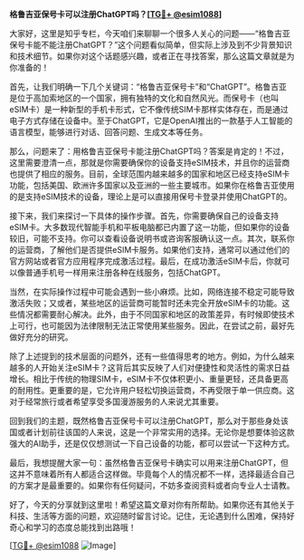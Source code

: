**格鲁吉亚保号卡可以注册ChatGPT吗？[[TG💪+ @esim1088](https://t.me/s/esim1088)]**

大家好，这里是知乎专栏，今天咱们来聊聊一个很多人关心的问题——“格鲁吉亚保号卡能不能注册ChatGPT？”这个问题看似简单，但实际上涉及到不少背景知识和技术细节。如果你对这个话题感兴趣，或者正在寻找答案，那么这篇文章就是为你准备的！

首先，让我们明确一下几个关键词：“格鲁吉亚保号卡”和“ChatGPT”。格鲁吉亚是位于高加索地区的一个国家，拥有独特的文化和自然风光。而保号卡（也叫eSIM卡）是一种新型的手机卡形式，它不像传统SIM卡那样实体存在，而是通过电子方式存储在设备中。至于ChatGPT，它是OpenAI推出的一款基于人工智能的语言模型，能够进行对话、回答问题、生成文本等任务。

那么，问题来了：用格鲁吉亚保号卡能注册ChatGPT吗？答案是肯定的！不过，这里需要澄清一点，那就是你需要确保你的设备支持eSIM技术，并且你的运营商也提供了相应的服务。目前，全球范围内越来越多的国家和地区已经支持eSIM卡功能，包括美国、欧洲许多国家以及亚洲的一些主要城市。如果你在格鲁吉亚使用的是支持eSIM技术的设备，理论上是可以直接用保号卡登录并使用ChatGPT的。

接下来，我们来探讨一下具体的操作步骤。首先，你需要确保自己的设备支持eSIM卡。大多数现代智能手机和平板电脑都已内置了这一功能，但如果你的设备较旧，可能不支持。你可以查看设备说明书或咨询客服确认这一点。其次，联系你的运营商，了解他们是否提供eSIM卡服务。如果他们支持，通常可以通过他们的官方网站或者官方应用程序完成激活过程。最后，在成功激活eSIM卡后，你就可以像普通手机号一样用来注册各种在线服务，包括ChatGPT。

当然，在实际操作过程中可能会遇到一些小麻烦。比如，网络连接不稳定可能导致激活失败；又或者，某些地区的运营商可能暂时还未完全开放eSIM卡的功能。这些情况都需要耐心解决。此外，由于不同国家和地区的政策差异，有时候即使技术上可行，也可能因为法律限制无法正常使用某些服务。因此，在尝试之前，最好先做好充分的研究。

除了上述提到的技术层面的问题外，还有一些值得思考的地方。例如，为什么越来越多的人开始关注eSIM卡？这背后其实反映了人们对便捷性和灵活性的需求日益增长。相比于传统的物理SIM卡，eSIM卡不仅体积更小、重量更轻，还具备更高的耐用性。更重要的是，它允许用户轻松切换运营商，不再受限于单一供应商。这对于经常旅行或者希望享受多国漫游服务的人来说尤其重要。

回到我们的主题，既然格鲁吉亚保号卡可以注册ChatGPT，那么对于那些身处该国或者计划前往该国的人来说，这是一个非常实用的选择。无论你是想要体验这款强大的AI助手，还是仅仅想测试一下自己设备的功能，都可以尝试一下这种方式。

最后，我想提醒大家一句：虽然格鲁吉亚保号卡确实可以用来注册ChatGPT，但这并不意味着所有人都适合这样做。毕竟每个人的情况都不一样，选择最适合自己的方案才是最重要的。如果你有任何疑问，不妨多查阅资料或者向专业人士请教。

好了，今天的分享就到这里啦！希望这篇文章对你有所帮助。如果你还有其他关于科技、生活等方面的问题，欢迎随时留言讨论。记住，无论遇到什么困难，保持好奇心和学习的态度总能找到出路哦！

[[TG💪+ @esim1088](https://t.me/s/esim1088) ![Image](https://i.postimg.cc/4NQfJmqS/Snipaste-2025-05-13-00-14-12.png)]